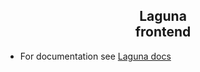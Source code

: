 <h2 align="center">
    Laguna <br>
    frontend
</h2>

* For documentation see [Laguna docs](https://sloveniaengineering.github.io/laguna-docs/)